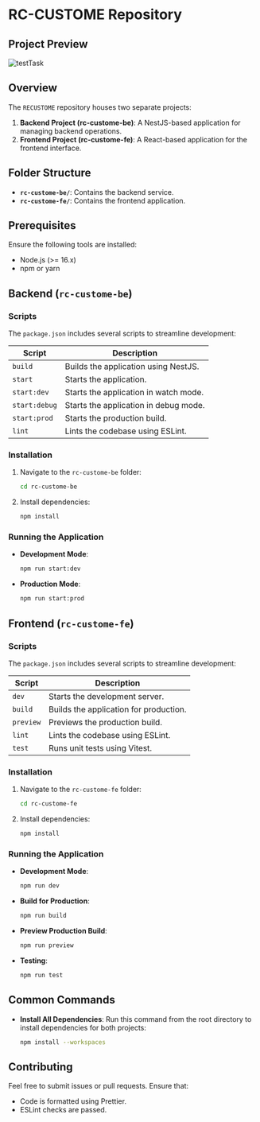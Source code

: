 # RC-CUSTOME Repository

## Project Preview
![testTask](https://github.com/user-attachments/assets/99fc0f21-198c-44e0-ad5d-8f5bb35e0da8)


## Overview

The `RECUSTOME` repository houses two separate projects:

1. **Backend Project (rc-custome-be)**: A NestJS-based application for managing backend operations.
2. **Frontend Project (rc-custome-fe)**: A React-based application for the frontend interface.

## Folder Structure

-   **`rc-custome-be/`**: Contains the backend service.
-   **`rc-custome-fe/`**: Contains the frontend application.

## Prerequisites

Ensure the following tools are installed:

-   Node.js (>= 16.x)
-   npm or yarn

## Backend (`rc-custome-be`)

### Scripts

The `package.json` includes several scripts to streamline development:

| Script        | Description                           |
| ------------- | ------------------------------------- |
| `build`       | Builds the application using NestJS.  |
| `start`       | Starts the application.               |
| `start:dev`   | Starts the application in watch mode. |
| `start:debug` | Starts the application in debug mode. |
| `start:prod`  | Starts the production build.          |
| `lint`        | Lints the codebase using ESLint.      |

### Installation

1. Navigate to the `rc-custome-be` folder:
    ```bash
    cd rc-custome-be
    ```
2. Install dependencies:
    ```bash
    npm install
    ```

### Running the Application

-   **Development Mode**:

    ```bash
    npm run start:dev
    ```

-   **Production Mode**:

    ```bash
    npm run start:prod
    ```

## Frontend (`rc-custome-fe`)

### Scripts

The `package.json` includes several scripts to streamline development:

| Script    | Description                            |
| --------- | -------------------------------------- |
| `dev`     | Starts the development server.         |
| `build`   | Builds the application for production. |
| `preview` | Previews the production build.         |
| `lint`    | Lints the codebase using ESLint.       |
| `test`    | Runs unit tests using Vitest.          |

### Installation

1. Navigate to the `rc-custome-fe` folder:
    ```bash
    cd rc-custome-fe
    ```
2. Install dependencies:
    ```bash
    npm install
    ```

### Running the Application

-   **Development Mode**:

    ```bash
    npm run dev
    ```

-   **Build for Production**:

    ```bash
    npm run build
    ```

-   **Preview Production Build**:

    ```bash
    npm run preview
    ```

-   **Testing**:
    ```bash
    npm run test
    ```

## Common Commands

-   **Install All Dependencies**:
    Run this command from the root directory to install dependencies for both projects:
    ```bash
    npm install --workspaces
    ```

## Contributing

Feel free to submit issues or pull requests. Ensure that:

-   Code is formatted using Prettier.
-   ESLint checks are passed.
